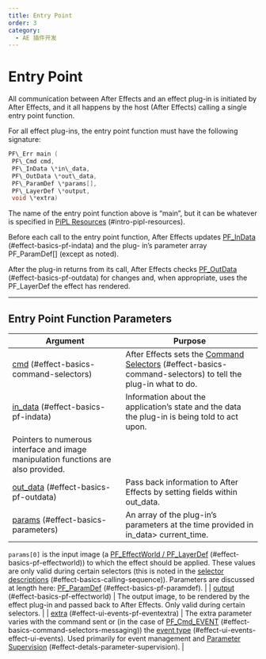 ```yaml
---
title: Entry Point
order: 3
category:
  - AE 插件开发
---
```


# Entry Point

All communication between After Effects and an effect plug-in is initiated by After Effects, and it all happens by the host (After Effects) calling a single entry point function.

For all effect plug-ins, the entry point function must have the following signature:

```cpp
PF\_Err main (
 PF\_Cmd cmd,
 PF\_InData \*in\_data,
 PF\_OutData \*out\_data,
 PF\_ParamDef \*params[],
 PF\_LayerDef \*output,
 void \*extra)

```

The name of the entry point function above is “main”, but it can be whatever is specified in [PiPL Resources](../intro/pipl-resources.html) (#intro-pipl-resources).

Before each call to the entry point function, After Effects updates [PF_InData](PF_InData.html) (#effect-basics-pf-indata) and the plug- in’s parameter array PF_ParamDef[] (except as noted).

After the plug-in returns from its call, After Effects checks [PF_OutData](PF_OutData.html) (#effect-basics-pf-outdata) for changes and, when appropriate, uses the PF_LayerDef the effect has rendered.

---

## Entry Point Function Parameters

| **Argument**                                                                       | **Purpose**                                                                                                                        |
| ---------------------------------------------------------------------------------- | ---------------------------------------------------------------------------------------------------------------------------------- |
| [cmd](command-selectors.html) (#effect-basics-command-selectors)                      | After Effects sets the [Command Selectors](command-selectors.html) (#effect-basics-command-selectors) to tell the plug-in what to do. |
| [in_data](PF_InData.html) (#effect-basics-pf-indata)                                  | Information about the application’s state and the data the plug-in is being told to act upon.                                      |
| Pointers to numerous interface and image manipulation functions are also provided. |
| [out_data](PF_OutData.html) (#effect-basics-pf-outdata)                               | Pass back information to After Effects by setting fields within out_data.                                                          |
| [params](parameters.html) (#effect-basics-parameters)                                 | An array of the plug-in’s parameters at the time provided in in_data> current_time.                                                |

`params[0]` is the input image (a [PF_EffectWorld / PF_LayerDef](PF_EffectWorld.html) (#effect-basics-pf-effectworld)) to which the effect should be applied.
These values are only valid during certain selectors (this is noted in the [selector descriptions](command-selectors.html) (#effect-basics-calling-sequence)).
Parameters are discussed at length here: [PF_ParamDef](PF_ParamDef.html) (#effect-basics-pf-paramdef). |
| [output](PF_EffectWorld.html) (#effect-basics-pf-effectworld) | The output image, to be rendered by the effect plug-in and passed back to After Effects.
Only valid during certain selectors. |
| [extra](../effect-ui-events/PF_EventExtra.html) (#effect-ui-events-pf-eventextra) | The extra parameter varies with the command sent or (in the case of [PF_Cmd_EVENT](command-selectors.html) (#effect-basics-command-selectors-messaging))
the [event type](../effect-ui-events/effect-ui-events.html) (#effect-ui-events-effect-ui-events).
Used primarily for event management and [Parameter Supervision](../effect-details/parameter-supervision.html) (#effect-detals-parameter-supervision). |
